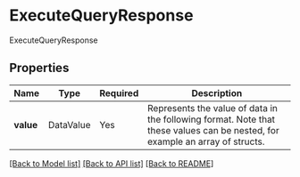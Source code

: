 # ExecuteQueryResponse

ExecuteQueryResponse

## Properties
Name | Type | Required | Description |
------------ | ------------- | ------------- | ------------- |
**value** | DataValue | Yes | Represents the value of data in the following format. Note that these values can be nested, for example an array of structs. | Type                        | JSON encoding                                         | Example                                                                       | |-----------------------------|-------------------------------------------------------|-------------------------------------------------------------------------------| | Array                       | array                                                 | `["alpha", "bravo", "charlie"]`                                               | | Attachment                  | string                                                | `"ri.attachments.main.attachment.2f944bae-5851-4204-8615-920c969a9f2e"`       | | Boolean                     | boolean                                               | `true`                                                                        | | Byte                        | number                                                | `31`                                                                          | | Date                        | ISO 8601 extended local date string                   | `"2021-05-01"`                                                                | | Decimal                     | string                                                | `"2.718281828"`                                                               | | Float                       | number                                                | `3.14159265`                                                                  | | Double                      | number                                                | `3.14159265`                                                                  | | Integer                     | number                                                | `238940`                                                                      | | Long                        | string                                                | `"58319870951433"`                                                            | | Null                        | null                                                  | `null`                                                                        | | Object Set                  | string                                                | `ri.object-set.main.versioned-object-set.h13274m8-23f5-431c-8aee-a4554157c57z`| | Ontology Object Reference   | JSON encoding of the object's primary key             | `10033123` or `"EMP1234"`                                                     | | Set                         | array                                                 | `["alpha", "bravo", "charlie"]`                                               | | Short                       | number                                                | `8739`                                                                        | | String                      | string                                                | `"Call me Ishmael"`                                                           | | Struct                      | JSON object                                           | `{"name": "John Doe", "age": 42}`                                             | | TwoDimensionalAggregation   | JSON object                                           | `{"groups": [{"key": "alpha", "value": 100}, {"key": "beta", "value": 101}]}` | | ThreeDimensionalAggregation | JSON object                                           | `{"groups": [{"key": "NYC", "groups": [{"key": "Engineer", "value" : 100}]}]}`| | Timestamp                   | ISO 8601 extended offset date-time string in UTC zone | `"2021-01-04T05:00:00Z"`                                                      |  |


[[Back to Model list]](../../README.md#documentation-for-models) [[Back to API list]](../../README.md#documentation-for-api-endpoints) [[Back to README]](../../README.md)
